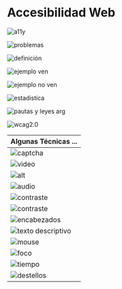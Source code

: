 # Accesibilidad Web

![a11y](../img/aw_01_intro_a11y.png)

![problemas](../img/aw_01_intro_problemas.png)

![definición](../img/aw_taller_definicion.png)

![ejemplo ven](../img/aw_03_discapacidad_ejemplo_ven.png)

![ejemplo no ven](../img/aw_03_discapacidad_ejemplo_noven.png)

![estadistica](../img/aw_03_discapacidad_estadistica.png)

![pautas y leyes arg](../img/aw_04_pautas_y_leyes_arg.png)

![wcag2.0](../img/aw_04_pautas_y_leyes_wcag2.0.png)

| Algunas Técnicas ... |
| -- |
| ![captcha](../img/aw_05_tecnicas_captcha.png) |
| ![video](../img/aw_05_tecnicas_videoscc.jpeg) |
| ![alt](../img/aw_05_tecnicas_alt.jpg) |
| ![audio](../img/aw_05_tecnicas_audio.jpeg) |
| ![contraste](../img/aw_05_tecnicas_contraste.png) |
| ![contraste](../img/aw_05_tecnicas_contraste2.png) |
| ![encabezados](../img/aw_05_tecnicas_encabezados.jpg) |
| ![texto descriptivo](../img/aw_05_tecnicas_texto_descriptivo.png) |
| ![mouse](../img/aw_05_tecnicas_mouse_teclado.jpg) |
| ![foco](../img/aw_05_tecnicas_foco.jpg) |
| ![tiempo](../img/aw_05_tecnicas_tiempo.png) |
| ![destellos](../img/aw_05_tecnicas_destellos.png) |
